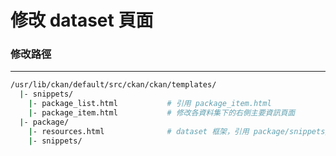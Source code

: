# 修改 dataset 頁面

<script type="text/javascript" src="../js/general.js"></script>

### 修改路徑
---

```bash
/usr/lib/ckan/default/src/ckan/ckan/templates/
  |- snippets/
    |- package_list.html           # 引用 package_item.html
    |- package_item.html           # 修改各資料集下的右側主要資訊頁面 
  |- package/
    |- resources.html              # dataset 框架，引用 package/snippets/resource_item.html
    |- snippets/
```

